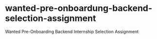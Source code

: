 # wanted-pre-onboardung-backend-selection-assignment
Wanted Pre-Onboarding Backend Internship Selection Assignment
